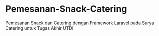 # Pemesanan-Snack-Catering
 Pemesanan Snack dan Catering dengan Framework Laravel pada Surya Catering untuk Tugas Akhir UTDI
